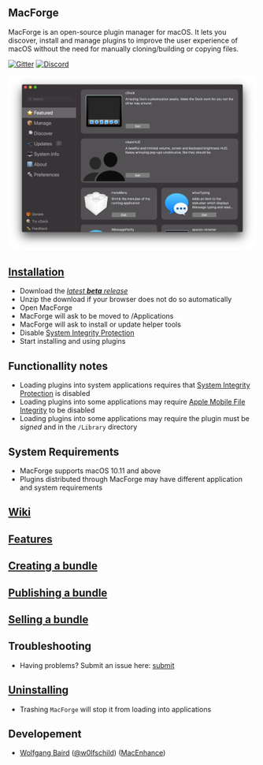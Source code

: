 <!--![Banner](web/banner.png)-->

## MacForge 

MacForge is an open-source plugin manager for macOS. It lets you discover, install and manage plugins to improve the user experience of macOS without the need for manually cloning/building or copying files.

[![Gitter](https://badges.gitter.im/Join%20Chat.svg)](https://gitter.im/MacEnhance/MacForge)
[![Discord](https://img.shields.io/discord/608740492561219617)](https://discordapp.com/channels/608740492561219617/608740492640911378)

![Preview](web/preview.png)

## [Installation](https://github.com/w0lfschild/MacForge/wiki/Installation)

- Download the [*latest **beta** release*](https://github.com/w0lfschild/app_updates/raw/master/MacForge/MacForge.zip)
- Unzip the download if your browser does not do so automatically
- Open MacForge
- MacForge will ask to be moved to /Applications
- MacForge will ask to install or update helper tools
- Disable [System Integrity Protection](https://www.imore.com/how-turn-system-integrity-protection-macos)
- Start installing and using plugins

## Functionallity notes

- Loading plugins into system applications requires that [System Integrity Protection](https://apple.stackexchange.com/questions/208478/how-do-i-disable-system-integrity-protection-sip-aka-rootless-on-os-x-10-11) is disabled
- Loading plugins into some applications may require [Apple Mobile File Integrity](https://www.theiphonewiki.com/wiki/AppleMobileFileIntegrity) to be disabled
- Loading plugins into some applications may require the plugin must be *signed* and in the `/Library` directory

## System Requirements

- MacForge supports macOS 10.11 and above
- Plugins distributed through MacForge may have different application and system requirements

## [Wiki](https://github.com/w0lfschild/MacForge/wiki/Home)

## [Features](https://github.com/w0lfschild/MacForge/wiki/Features)

## [Creating a bundle](https://github.com/w0lfschild/MacForge/wiki/Bundles-:-Creating)

## [Publishing a bundle](https://github.com/w0lfschild/MacForge/wiki/Bundles-:-Publishing)

## [Selling a bundle](https://github.com/w0lfschild/MacForge/wiki/Bundles-:-ASelling)

## Troubleshooting

- Having problems? Submit an issue here: [submit](https://github.com/w0lfschild/MacForge/issues/new)

## [Uninstalling](https://github.com/w0lfschild/MacForge/wiki/Uninstallation)

- Trashing `MacForge` will stop it from loading into applications 

## Developement

- [Wolfgang Baird](https://github.com/w0lfschild) ([@w0lfschild](https://github.com/w0lfschild)) ([MacEnhance](https://www.macenhance.com/))
